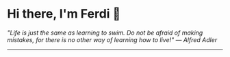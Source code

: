 <h1>Hi there, I'm Ferdi 👋</h1>

<p><em>
  "Life is just the same as learning to swim. Do not be afraid of making mistakes, for there is no other way of learning how to live!" — Alfred Adler
</em></p>

---
